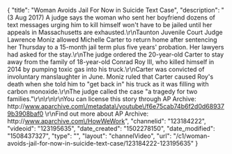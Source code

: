 {
    "title": "Woman Avoids Jail For Now in Suicide Text Case",
    "description": "(3 Aug 2017) A judge says the woman who sent her boyfriend dozens of text messages urging him to kill himself won't have to be jailed until her appeals in Massachusetts are exhausted.\r\nTaunton Juvenile Court Judge Lawrence Moniz allowed Michelle Carter to return home after sentencing her Thursday to a 15-month jail term plus five years' probation. Her lawyers had asked for the stay.\r\nThe judge ordered the 20-year-old Carter to stay away from the family of 18-year-old Conrad Roy III, who killed himself in 2014 by pumping toxic gas into his truck.\r\nCarter was convicted of involuntary manslaughter in June. Moniz ruled that Carter caused Roy's death when she told him to \"get back in\" his truck as it was filling with carbon monoxide.\r\nThe judge called the case \"a tragedy for two families.\"\r\n\r\n\r\nYou can license this story through AP Archive: http:\/\/www.aparchive.com\/metadata\/youtube\/f6e75cab74b6f2d0d689379b3908baf0 \r\nFind out more about AP Archive: http:\/\/www.aparchive.com\/HowWeWork",
    "channelid": "123184222",
    "videoid": "123195635",
    "date_created": "1502278150",
    "date_modified": "1508437327",
    "type": "",
    "layout": "channelVideo",
    "url": "\/c1\/woman-avoids-jail-for-now-in-suicide-text-case\/123184222-123195635"
}